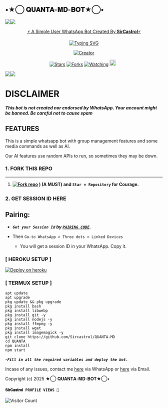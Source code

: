 ## •★⃝ 𝐐𝐔𝐀𝐍𝐓𝐀-𝐌𝐃-𝐁𝐎𝐓★⃝•
   <a><img src='https://i.imgur.com/LyHic3i.gif'/></a><a><img src='https://i.imgur.com/LyHic3i.gif'/></a>
<p align="center"> 
<u>⚡ A Simple User WhatsApp Bot Created By 𝐒𝐢𝐫𝐂𝐚𝐬𝐭𝐫𝐨𝐥⚡</u>
 </p>
<p align="center">
  <a href="https://git.io/typing-svg"><img src="https://readme-typing-svg.demolab.com?font=EB+Garamond&weight=800&size=28&duration=4000&pause=1000&random=false&width=435&lines=+•★⃝ 𝐐𝐔𝐀𝐍𝐓𝐀-𝐌𝐃-𝐁𝐎𝐓★⃝•;MULTI-DEVICE+WHATSAPP+BOT;DEVELOPED+BY+𝐒𝐢𝐫+𝐂𝐚𝐬𝐭𝐫𝐨𝐥.;RELEASED+DATE+30%2F01%2F2025" alt="Typing SVG" /></a>
 </p>
<p align="center">
<a href="#"><img title="Creator" src="https://img.shields.io/badge/Creator-𝐒𝐢𝐫𝐂𝐚𝐬𝐭𝐫𝐨𝐥-red.svg?style=for-the-badge&logo=github"></a>
</p>
<p align="center">
<a href="https://github.com/Sircastrol/QUANTA-MD/stargazers/"><img title="Stars" src="https://img.shields.io/github/stars/Sircastrol/QUANTA-MD?color=blue&style=flat-square"></a>
<a href="https://github.com/Sircastrol/QUANTA-MD/network/members"><img title="Forks" src="https://img.shields.io/github/forks/Sircastrol/QUANTA-MD?color=yellow&style=flat-square"></a>
<a href="https://github.com/Sircastrol/QUANTA-MD/watchers"><img title="Watching" src="https://img.shields.io/github/watchers/Sircastrol/QUANTA-MD?label=Watchers&color=red&style=flat-square"></a>
<a href="https://github.com/Sircastrol/QUANTA-MD/graphs/commit-activity"><img height="20" src="https://img.shields.io/badge/Maintained-Yes-red.svg"></a>&nbsp;&nbsp;
</p>
<a><img src='https://i.imgur.com/LyHic3i.gif'/></a><a><img src='https://i.imgur.com/LyHic3i.gif'/></a>

# DISCLAIMER

***This bot is not created nor endorsed by WhatsApp. Your account might be banned. Be careful not to cause spam***

## FEATURES
This is a simple whatsapp bot with group management features and some media commands as well as AI.

Our AI features use random APIs to run, so sometimes they may be down.

### 1. FORK THIS REPO

---
1.  **<a href='https://github.com/Sircastrol/QUANTA-MD/fork' target="_blank"><img alt='Fork repo' src='https://img.shields.io/badge/Fork This Repo-black?style=for-the-badge&logo=git&logoColor=white'/></a>
) (A MUST) and `Star ⭐ Repository` for Courage.**

### 2. GET SESSION ID HERE

## Pairing:

- ***`Get your Session Id` by  [`PAIRING CODE`](https://castrol-session-by-confronter.onrender.com).***

- Then `Go-to WhatsApp > Three dots > Linked Devices`
   - You will get a session ID in your WhatsApp. Copy it.
 

### [ HEROKU SETUP ]

[![Deploy on heroku](https://www.herokucdn.com/deploy/button.svg)](https://dashboard.heroku.com/new?button-url=https://github.com/Sircastrol/QUANTA-MD&template=https://github.com/Sircastrol/QUANTA-MD.git)

### [ TERMUX SETUP ]
 ```   
apt update
apt upgrade
pkg update && pkg upgrade
pkg install bash
pkg install libwebp
pkg install git -y
pkg install nodejs -y 
pkg install ffmpeg -y 
pkg install wget
pkg install imagemagick -y
git clone https://github.com/Sircastrol/QUANTA-MD
cd QUANTA
npm install
npm start
```
-***`Fill in all the required variables and deploy the bot.`***

Incase of any issues, contact me  [here](https://wa.me/+254745945422) via WhatsApp or [here](castrolrizvan54@gmail.com) via Email.

  Copyright (c) 2025 ★⃝ 𝐐𝐔𝐀𝐍𝐓𝐀-𝐌𝐃-𝐁𝐎𝐓★⃝•

#### ```𝐒𝐢𝐫𝐂𝐚𝐬𝐭𝐫𝐨𝐥 PROFILE VIEWS 🧚```
![Visitor Count](https://profile-counter.glitch.me/sircastrol/count.svg)
